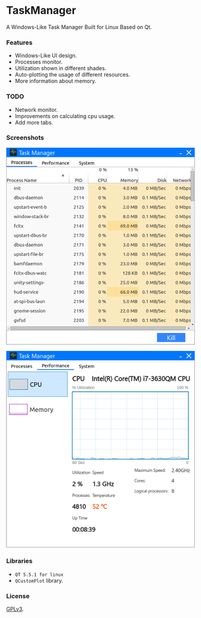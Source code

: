 # TaskManager

A Windows-Like Task Manager Built for Linux Based on Qt.

### Features
 * Windows-Like UI design.
 * Processes monitor.
 * Utilization shown in different shades.
 * Auto-plotting the usage of different resources.
 * More information about memory.

### TODO
 * Network monitor.
 * Improvements on calculating cpu usage.
 * Add more tabs.

### Screenshots
![#1](https://github.com/RyanWangGit/TaskManager/raw/master/Screenshots/1.png)

![#1](https://github.com/RyanWangGit/TaskManager/raw/master/Screenshots/2.png)

### Libraries
* `QT 5.5.1 for linux`
* `QCustomPlot` library.

### License
[GPLv3](https://github.com/RyanWangGit/TaskManager/blob/master/LICENSE).


